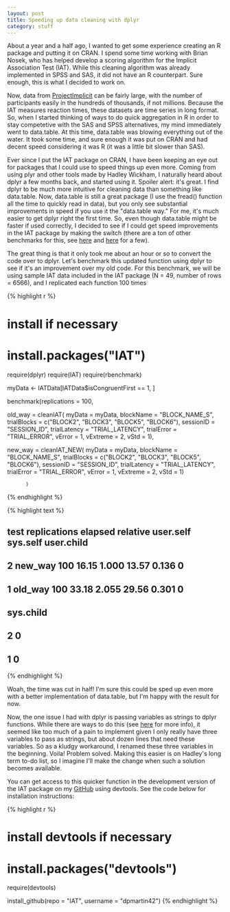 ```yaml
---
layout: post
title: Speeding up data cleaning with dplyr
category: stuff
---
```


About a year and a half ago, I wanted to get some experience creating an R package and putting it on CRAN. I spend some time working with Brian Nosek, who has helped develop a scoring algorithm for the Implicit Association Test (IAT). While this cleaning algorithm was already implemented in SPSS and SAS, it did not have an R counterpart. Sure enough, this is what I decided to work on.

Now, data from [ProjectImplicit](https://implicit.harvard.edu/implicit/) can be fairly large, with the number of participants easily in the hundreds of thousands, if not millions. Because the IAT measures reaction times, these datasets are time series in long format. So, when I started thinking of ways to do quick aggregation in R in order to stay competetive with the SAS and SPSS alternatives, my mind immediately went to data.table. At this time, data.table was blowing everything out of the water. It took some time, and sure enough it was put on CRAN and had decent speed considering it was R (it was a little bit slower than SAS). 

Ever since I put the IAT package on CRAN, I have been keeping an eye out for packages that I could use to speed things up even more. Coming from using plyr and other tools made by Hadley Wickham, I naturally heard about dplyr a few months back, and started using it. Spoiler alert: it's great. I find dplyr to be much more intuitive for cleaning data than something like data.table. Now, data.table is still a great package (I use the fread() function all the time to quickly read in data), but you only see substantial improvements in speed if you use it the "data.table way." For me, it's much easier to get dplyr right the first time. So, even though data.table might be faster if used correctly, I decided to see if I could get speed improvements in the IAT package by making the switch (there are a ton of other benchmarks for this, see [here](http://www.r-statistics.com/2013/09/a-speed-test-comparison-of-plyr-data-table-and-dplyr/) and [here](http://www.brodieg.com/?p=7) for a few). 

The great thing is that it only took me about an hour or so to convert the code over to dplyr. Let's benchmark this updated function using dplyr to see if it's an improvement over my old code. For this benchmark, we will be using sample IAT data included in the IAT package (N = 49, number of rows = 6566), and I replicated each function 100 times




{% highlight r %}
# install if necessary
# install.packages("IAT")

require(dplyr)
require(IAT)
require(rbenchmark)

myData <- IATData[IATData$isCongruentFirst == 1, ]

benchmark(replications = 100,
          
  old_way = cleanIAT(
    myData = myData,
    blockName = "BLOCK_NAME_S",
    trialBlocks = c("BLOCK2", "BLOCK3", "BLOCK5", "BLOCK6"),
    sessionID = "SESSION_ID",
    trialLatency = "TRIAL_LATENCY",
    trialError = "TRIAL_ERROR",
    vError = 1, vExtreme = 2, vStd = 1),
  
  new_way = cleanIAT_NEW(
    myData = myData,
    blockName = "BLOCK_NAME_S",
    trialBlocks = c("BLOCK2", "BLOCK3", "BLOCK5", "BLOCK6"),
    sessionID = "SESSION_ID",
    trialLatency = "TRIAL_LATENCY",
    trialError = "TRIAL_ERROR",
    vError = 1, vExtreme = 2, vStd = 1)
  
          )
{% endhighlight %}



{% highlight text %}
##      test replications elapsed relative user.self sys.self user.child
## 2 new_way          100   16.15    1.000     13.57    0.136          0
## 1 old_way          100   33.18    2.055     29.56    0.301          0
##   sys.child
## 2         0
## 1         0
{% endhighlight %}

Woah, the time was cut in half! I'm sure this could be sped up even more with a better implementation of data.table, but I'm happy with the result for now. 

Now, the one issue I had with dplyr is passing variables as strings to dplyr functions. While there are ways to do this (see [here](https://groups.google.com/forum/#!topic/manipulatr/cr9PzNEtz6w) for more info), it seemed like too much of a pain to implement given I only really have three variables to pass as strings, but about dozen lines that need these variables. So as a kludgy workaround, I renamed these three variables in the beginning. Voila! Problem solved. Making this easier is on Hadley's long term to-do list, so I imagine I'll make the change when such a solution becomes available.

You can get access to this quicker function in the development version of the IAT package on my [GitHub](https://github.com/dpmartin42/IAT) using devtools. See the code below for installation instructions:


{% highlight r %}
# install devtools if necessary
# install.packages("devtools")

require(devtools)

install_github(repo = "IAT", username = "dpmartin42")
{% endhighlight %}
